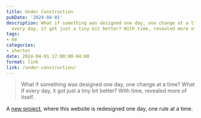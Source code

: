 ```yaml
---
title: Under Construction
pubDate: '2024-04-01'
description: What if something was designed one day, one change at a time? What if
  every day, it got just a tiny bit better? With time, revealed more of itself?
tags:
- me
categories:
- shorter
date: 2024-04-01 17:00:00-04:00
format: link
link: /under-construction/
---
```


> What if something was designed one day, one change at a time? What if every day, it got just a tiny bit better? With time, revealed more of itself.

A [new project](/under-construction/), where this website is redesigned one day, one rule at a time.